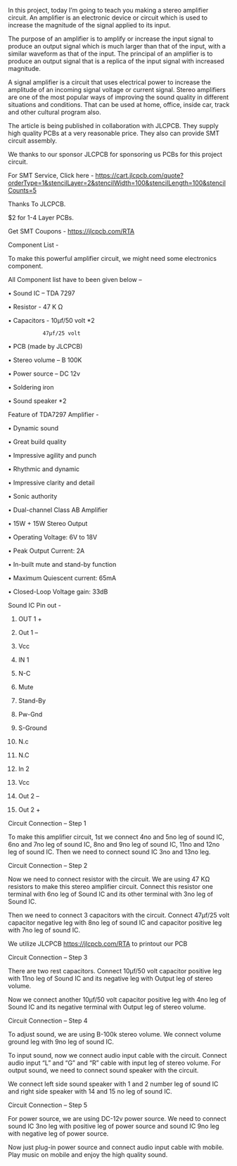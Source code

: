 
In this project, today I’m going to teach you making a stereo amplifier circuit. An amplifier is an electronic device or circuit which is used to increase the magnitude of the signal applied to its input.

The purpose of an amplifier is to amplify or increase the input signal to produce an output signal which is much larger than that of the input, with a similar waveform as that of the input. The principal of an amplifier is to produce an output signal that is a replica of the input signal with increased magnitude.

A signal amplifier is a circuit that uses electrical power to increase the amplitude of an incoming signal voltage or current signal. Stereo amplifiers are one of the most popular ways of improving the sound quality in different situations and conditions. That can be used at home, office, inside car, track and other cultural program also.

The article is being published in collaboration with JLCPCB. They supply high quality PCBs at a very reasonable price. They also can provide SMT circuit assembly.

We thanks to our sponsor JLCPCB for sponsoring us PCBs for this project circuit.

For SMT Service, Click here - https://cart.jlcpcb.com/quote?orderType=1&stencilLayer=2&stencilWidth=100&stencilLength=100&stencilCounts=5

Thanks To JLCPCB.

$2 for 1-4 Layer PCBs.

Get SMT Coupons - https://jlcpcb.com/RTA


Component List - 

To make this powerful amplifier circuit, we might need some electronics component.

All Component list have to been given below – 

•	Sound IC – TDA 7297

•	Resistor  - 47 K Ω

•	Capacitors - 10µf/50 volt *2

               47µf/25 volt
•	PCB (made by JLCPCB)

•	Stereo volume – B 100K

•	Power source – DC 12v

•	Soldering iron

•	Sound speaker *2


Feature of TDA7297 Amplifier - 

•	Dynamic sound

•	Great build quality

•	Impressive agility and punch 

•	Rhythmic and dynamic

•	Impressive clarity and detail

•	Sonic authority

•	Dual-channel Class AB Amplifier

•	15W + 15W Stereo Output

•	Operating Voltage: 6V to 18V

•	Peak Output Current: 2A

•	In-built mute and stand-by function

•	Maximum Quiescent current: 65mA

•	Closed-Loop Voltage gain: 33dB


Sound IC Pin out - 

1.	OUT 1 +

2.	Out 1 –

3.	Vcc

4.	IN 1

5.	N-C

6.	Mute

7.	Stand-By

8.	Pw-Gnd

9.	S-Ground

10.	N.c

11.	N.C

12.	In 2

13.	Vcc

14.	Out 2 –

15.	Out 2 +


Circuit Connection – Step 1

To make this amplifier circuit, 1st we connect 4no and 5no leg of sound IC, 6no and 7no leg of sound IC, 8no and 9no leg of sound IC, 11no and 12no leg of sound IC.  Then we need to connect sound IC 3no and 13no leg. 


Circuit Connection – Step 2

Now we need to connect resistor with the circuit. We are using 47 KΩ resistors to make this stereo amplifier circuit. Connect this resistor one terminal with 6no leg of Sound IC and its other terminal with 3no leg of Sound IC. 

Then we need to connect 3 capacitors with the circuit. Connect 47µf/25 volt capacitor negative leg with 8no leg of sound IC and capacitor positive leg with 7no leg of sound IC.

 We utilize JLCPCB https://jlcpcb.com/RTA to printout our PCB
 
 
 Circuit Connection – Step 3
 
There are two rest capacitors. Connect 10µf/50 volt capacitor positive leg with 11no leg of Sound IC and its negative leg with Output leg of stereo volume.
 
Now we connect another 10µf/50 volt capacitor positive leg with 4no leg of Sound IC and its negative terminal with Output leg of stereo volume.


Circuit Connection – Step 4

To adjust sound, we are using B-100k stereo volume. We connect volume ground leg with 9no leg of sound IC.

To input sound, now we connect audio input cable with the circuit. Connect audio input “L” and “G” and “R” cable with input leg of stereo volume.
For output sound, we need to connect sound speaker with the circuit.

We connect left side sound speaker with 1 and 2 number leg of sound IC and right side speaker with 14 and 15 no leg of sound IC.


Circuit Connection – Step 5

For power source, we are using DC-12v power source. We need to connect sound IC 3no leg with positive leg of power source and sound IC 9no leg with negative leg of power source.

Now just plug-in power source and connect audio input cable with mobile. Play music on mobile and enjoy the high quality sound.

